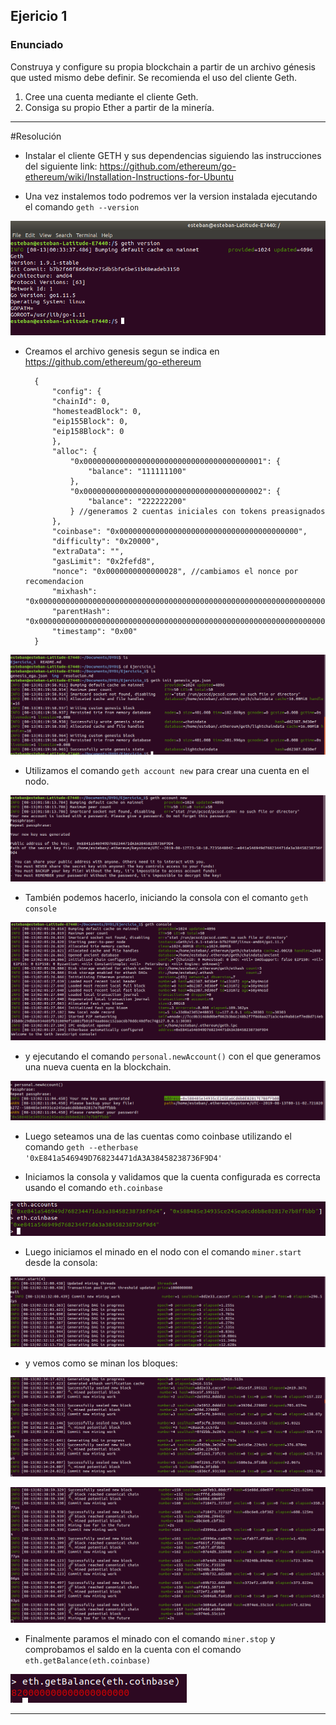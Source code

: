 ## Ejericio 1

### Enunciado
Construya y configure su propia blockchain a partir de un archivo génesis que usted mismo debe definir. Se recomienda el uso del cliente Geth.
1. Cree una cuenta mediante el cliente Geth.
2. Consiga su propio Ether a partir de la minería.

****
#Resolución

- Instalar el cliente GETH y sus dependencias siguiendo las instrucciones del siguiente link:
https://github.com/ethereum/go-ethereum/wiki/Installation-Instructions-for-Ubuntu

- Una vez instalemos todo podremos ver la version instalada ejecutando el comando
`geth --version`

![geth version](https://github.com/egabete/DYD1/blob/master/Ejercicio_1/img/geth_version.png)

- Creamos el archivo genesis segun se indica en https://github.com/ethereum/go-ethereum

        {
            "config": {
            "chainId": 0,
            "homesteadBlock": 0,
            "eip155Block": 0,
            "eip158Block": 0
            },
            "alloc": {
                "0x0000000000000000000000000000000000000001": {
                    "balance": "111111100"
                },
                "0x0000000000000000000000000000000000000002": {
                    "balance": "222222200"
                } //generamos 2 cuentas iniciales con tokens preasignados
            },
            "coinbase": "0x0000000000000000000000000000000000000000",
            "difficulty": "0x20000",
            "extraData": "",
            "gasLimit": "0x2fefd8",
            "nonce": "0x0000000000000028", //cambiamos el nonce por recomendacion
            "mixhash": "0x0000000000000000000000000000000000000000000000000000000000000000",
            "parentHash": "0x0000000000000000000000000000000000000000000000000000000000000000",
            "timestamp": "0x00"
        }

![geth init](https://github.com/egabete/DYD1/blob/master/Ejercicio_1/img/geth_init.png)

- Utilizamos el comando `geth account new` para crear una cuenta en el nodo.

![accountnew](https://github.com/egabete/DYD1/blob/master/Ejercicio_1/img/accountnew.png)

- También podemos hacerlo, iniciando la consola con el comanto `geth console`

![console](https://github.com/egabete/DYD1/blob/master/Ejercicio_1/img/console.png)

- y ejecutando el comando `personal.newAccount()` con el que generamos una nueva cuenta en la blockchain.

![personal.newAccount](https://github.com/egabete/DYD1/blob/master/Ejercicio_1/img/personal_newaccount.png)

- Luego seteamos una de las cuentas como coinbase utilizando el comando `geth --etherbase '0xE841a546949D768234471dA3A38458238736F9D4'`

- Iniciamos la consola y validamos que la cuenta configurada es correcta usando el comando `eth.coinbase`

![eth.accounts](https://github.com/egabete/DYD1/blob/master/Ejercicio_1/img/ethaccounts.png)

- Luego iniciamos el minado en el nodo con el comando `miner.start` desde la consola:

![miner.start](https://github.com/egabete/DYD1/blob/master/Ejercicio_1/img/minerstart.png)

- y vemos como se minan los bloques:

![minado](https://github.com/egabete/DYD1/blob/master/Ejercicio_1/img/minado_block1to5.png)


![minado](https://github.com/egabete/DYD1/blob/master/Ejercicio_1/img/minado_block152to157.png)

- Finalmente paramos el minado con el comando `miner.stop` y comprobamos el saldo en la cuenta con el comando `eth.getBalance(eth.coinbase)`

![minado](https://github.com/egabete/DYD1/blob/master/Ejercicio_1/img/ethgetbalance.png)

******











